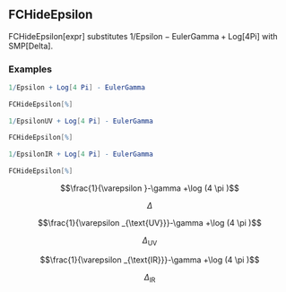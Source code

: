 ##  FCHideEpsilon 

FCHideEpsilon[expr] substitutes $1/\text{Epsilon} - \text{EulerGamma} + \text{Log}[4\text{Pi}]$ with $\text{SMP}[\text{Delta}]$.

###  Examples 

```mathematica
1/Epsilon + Log[4 Pi] - EulerGamma 
 
FCHideEpsilon[%] 
 
1/EpsilonUV + Log[4 Pi] - EulerGamma 
 
FCHideEpsilon[%] 
 
1/EpsilonIR + Log[4 Pi] - EulerGamma 
 
FCHideEpsilon[%]
```

$$\frac{1}{\varepsilon }-\gamma +\log (4 \pi )$$

$$\Delta$$

$$\frac{1}{\varepsilon _{\text{UV}}}-\gamma +\log (4 \pi )$$

$$\Delta _{\text{UV}}$$

$$\frac{1}{\varepsilon _{\text{IR}}}-\gamma +\log (4 \pi )$$

$$\Delta _{\text{IR}}$$